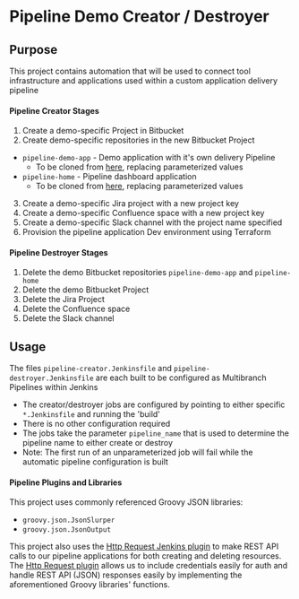 # Pipeline Demo Creator / Destroyer
## Purpose
This project contains automation that will be used to connect tool infrastructure and applications used within a custom application delivery pipeline
#### Pipeline Creator Stages
1. Create a demo-specific Project in Bitbucket
2. Create demo-specific repositories in the new Bitbucket Project
  * `pipeline-demo-app` - Demo application with it's own delivery Pipeline
    * To be cloned from [here](https://github.com/liatrio/pipeline-demo-app), replacing parameterized values
  * `pipeline-home` - Pipeline dashboard application
    * To be cloned from [here](https://github.com/liatrio/pipeline-home), replacing parameterized values
3. Create a demo-specific Jira project with a new project key
4. Create a demo-specific Confluence space with a new project key
5. Create a demo-specific Slack channel with the project name specified
6. Provision the pipeline application Dev environment using Terraform

#### Pipeline Destroyer Stages
1. Delete the demo Bitbucket repositories `pipeline-demo-app` and `pipeline-home`
2. Delete the demo Bitbucket Project
3. Delete the Jira Project
4. Delete the Confluence space
5. Delete the Slack channel


## Usage
The files `pipeline-creator.Jenkinsfile` and `pipeline-destroyer.Jenkinsfile` are each built to be configured as Multibranch Pipelines within Jenkins
*  The creator/destroyer jobs are configured by pointing to either specific `*.Jenkinsfile` and running the 'build'
  *  There is no other configuration required
*  The jobs take the parameter `pipeline_name` that is used to determine the pipeline name to either create or destroy
  *  Note: The first run of an unparameterized job will fail while the automatic pipeline configuration is built

#### Pipeline Plugins and Libraries
This project uses commonly referenced Groovy JSON libraries:
* `groovy.json.JsonSlurper`
* `groovy.json.JsonOutput`

This project also uses the [Http Request Jenkins plugin](https://github.com/jenkinsci/http-request-plugin) to make REST API calls to our pipeline applications for both creating and deleting resources. The [Http Request plugin](https://github.com/jenkinsci/http-request-plugin) allows us to include credentials easily for auth and handle REST API (JSON) responses easily by implementing the aforementioned Groovy libraries' functions.
